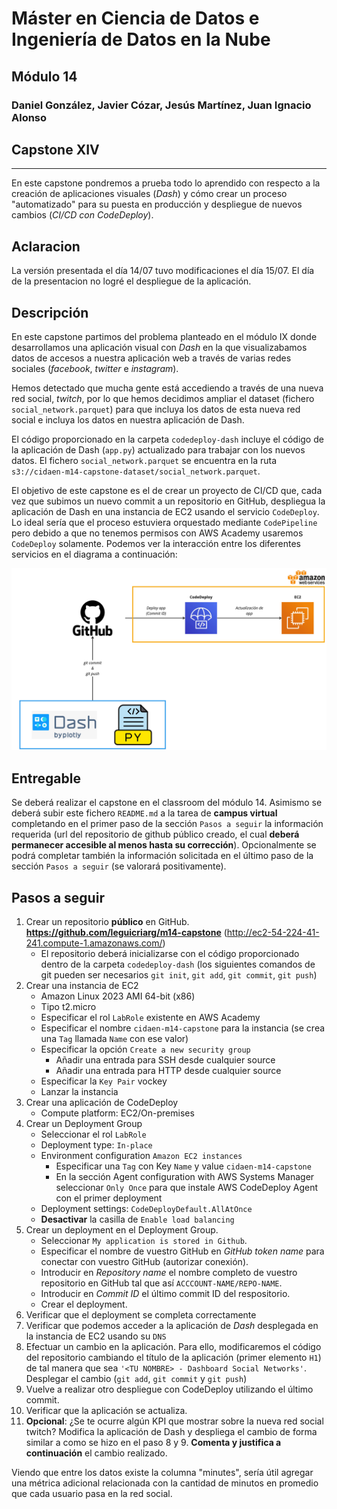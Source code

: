 # Máster en Ciencia de Datos e Ingeniería de Datos en la Nube

## Módulo 14

### Daniel González, Javier Cózar, Jesús Martínez, Juan Ignacio Alonso

## Capstone XIV

---

En este capstone pondremos a prueba todo lo aprendido con respecto a la creación de aplicaciones visuales (_Dash_) y cómo crear un proceso "automatizado" para su puesta en producción y despliegue de nuevos cambios (_CI/CD con CodeDeploy_).

## Aclaracion
La versión presentada el día 14/07 tuvo modificaciones el día 15/07. El día de la presentacion no logré el despliegue de la aplicación.

## Descripción

En este capstone partimos del problema planteado en el módulo IX donde desarrollamos una aplicación visual con _Dash_ en la que visualizabamos datos de accesos a nuestra aplicación web a través de varias redes sociales (_facebook_, _twitter_ e _instagram_).

Hemos detectado que mucha gente está accediendo a través de una nueva red social, _twitch_, por lo que hemos decidimos ampliar el dataset (fichero `social_network.parquet`) para que incluya los datos de esta nueva red social e incluya los datos en nuestra aplicación de Dash.

El código proporcionado en la carpeta `codedeploy-dash` incluye el código de la aplicación de Dash (`app.py`) actualizado para trabajar con los nuevos datos. El fichero `social_network.parquet` se encuentra en la ruta `s3://cidaen-m14-capstone-dataset/social_network.parquet`.

El objetivo de este capstone es el de crear un proyecto de CI/CD que, cada vez que subimos un nuevo commit a un repositorio en GitHub, despliegua la aplicación de Dash en una instancia de EC2 usando el servicio `CodeDeploy`. Lo ideal sería que el proceso estuviera orquestado mediante `CodePipeline` pero debido a que no tenemos permisos con AWS Academy usaremos `CodeDeploy` solamente. Podemos ver la interacción entre los diferentes servicios en el diagrama a continuación:

![diagram](images/diagram.jpg)

## Entregable

Se deberá realizar el capstone en el classroom del módulo 14. Asimismo se deberá subir este fichero `README.md` a la tarea de **campus virtual** completando en el primer paso de la sección `Pasos a seguir` la información requerida (url del repositorio de github público creado, el cual **deberá permanecer accesible al menos hasta su corrección**). Opcionalmente se podrá completar también la información solicitada en el último paso de la sección `Pasos a seguir` (se valorará positivamente).

## Pasos a seguir

1. Crear un repositorio **público** en GitHub. **https://github.com/leguicriarg/m14-capstone** (http://ec2-54-224-41-241.compute-1.amazonaws.com/)
   - El repositorio deberá inicializarse con el código proporcionado dentro de la carpeta `codedeploy-dash` (los siguientes comandos de git pueden ser necesarios `git init`, `git add`, `git commit`, `git push`)
2. Crear una instancia de EC2
   - Amazon Linux 2023 AMI 64-bit (x86)
   - Tipo t2.micro
   - Especificar el rol `LabRole` existente en AWS Academy
   - Especificar el nombre `cidaen-m14-capstone` para la instancia (se crea una `Tag` llamada `Name` con ese valor)
   - Especificar la opción `Create a new security group`
     - Añadir una entrada para SSH desde cualquier source
     - Añadir una entrada para HTTP desde cualquier source
   - Especificar la `Key Pair` vockey
   - Lanzar la instancia
3. Crear una aplicación de CodeDeploy
   - Compute platform: EC2/On-premises
4. Crear un Deployment Group
   - Seleccionar el rol `LabRole`
   - Deployment type: `In-place`
   - Environment configuration `Amazon EC2 instances`
     - Especificar una `Tag` con Key `Name` y value `cidaen-m14-capstone`
     - En la sección Agent configuration with AWS Systems Manager seleccionar `Only Once` para que instale AWS CodeDeploy Agent con el primer deployment
   - Deployment settings: `CodeDeployDefault.AllAtOnce`
   - **Desactivar** la casilla de `Enable load balancing`
5. Crear un deployment en el Deployment Group.
   - Seleccionar `My application is stored in Github`.
   - Especificar el nombre de vuestro GitHub en _GitHub token name_ para conectar con vuestro GitHub (autorizar conexión).
   - Introducir en _Repository name_ el nombre completo de vuestro repositorio en GitHub tal que así `ACCCOUNT-NAME/REPO-NAME`.
   - Introducir en _Commit ID_ el último commit ID del respositorio.
   - Crear el deployment.
6. Verificar que el deployment se completa correctamente
7. Verificar que podemos acceder a la aplicación de _Dash_ desplegada en la instancia de EC2 usando su `DNS`
8. Efectuar un cambio en la aplicación. Para ello, modificaremos el código del repositorio cambiando el título de la aplicación (primer elemento `H1`) de tal manera que sea `'<TU NOMBRE> - Dashboard Social Networks'`. Desplegar el cambio (`git add`, `git commit` y `git push`)
9. Vuelve a realizar otro despliegue con CodeDeploy utilizando el último commit.
10. Verificar que la aplicación se actualiza.
11. **Opcional**: ¿Se te ocurre algún KPI que mostrar sobre la nueva red social twitch? Modifica la aplicación de Dash y despliega el cambio de forma similar a como se hizo en el paso 8 y 9. **Comenta y justifica a continuación** el cambio realizado.

Viendo que entre los datos existe la columna "minutes", sería útil agregar una métrica adicional relacionada con la cantidad de minutos en promedio que cada usuario pasa en la red social.

